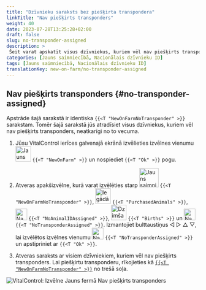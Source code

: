 ```yaml
---
title: "Dzīvnieku saraksts bez piešķirta transpondera"
linkTitle: "Nav piešķirts transponders"
weight: 40
date: 2023-07-28T13:25:28+02:00
draft: false
slug: no-transponder-assigned
description: >
 Šeit varat apskatīt visus dzīvniekus, kuriem vēl nav piešķirts transponders, un piešķirt tiem transponderu.
categories: [Jauns saimniecībā, Nacionālais dzīvnieku ID]
tags: [Jauns saimniecībā, Nacionālais dzīvnieku ID]
translationKey: new-on-farm/no-transponder-assigned
---
```

## Nav piešķirts transponders {#no-transponder-assigned}

Apstrāde šajā sarakstā ir identiska `{{<T "NewOnFarmNoTransponder" >}}` sarakstam. Tomēr šajā sarakstā jūs atradīsiet visus dzīvniekus, kuriem vēl nav piešķirts transponders, neatkarīgi no to vecuma.

1. Jūsu VitalControl ierīces galvenajā ekrānā izvēlieties izvēlnes vienumu <img src="/icons/main/new-on-farm.svg" width="40" align="bottom" alt="Jauns saimniecībā" /> `{{<T "NewOnFarm" >}}` un nospiediet `{{<T "Ok" >}}` pogu.

2. Atveras apakšizvēlne, kurā varat izvēlēties starp <img src="/icons/registration/new-on-farm-no-transponder.svg" width="50" align="bottom" alt="Jauns saimniecībā, nav transpondera" /> `{{<T "NewOnFarmNoTransponder" >}}`, <img src="/icons/main/new-on-farm.svg" width="40" align="bottom" alt="Iegādātie dzīvnieki" /> `{{<T "PurchasedAnimals" >}}`, <img src="/icons/registration/no-eartag-number.svg" width="30" align="bottom" alt="Nav nacionālā dzīvnieku ID" /> `{{<T "NoAnimalIDAssigned" >}}`, <img src="/icons/main/births.svg" width="40" align="bottom" alt="Dzimšanas" /> `{{<T "Births" >}}` un <img src="/icons/registration/no-transponder.svg" width="30" align="bottom" alt="Nav piešķirts transponders" /> `{{<T "NoTransponderAssigned" >}}`. Izmantojiet bulttaustiņus ◁ ▷ △ ▽, lai izvēlētos izvēlnes vienumu <img src="/icons/registration/no-transponder.svg" width="30" align="bottom" alt="Nav piešķirts transponders" /> `{{<T "NoTransponderAssigned" >}}` un apstipriniet ar `{{<T "Ok" >}}`.

3. Atveras saraksts ar visiem dzīvniekiem, kuriem vēl nav piešķirts transponders. Lai piešķirtu transponderu, rīkojieties kā [`{{<T "NewOnFarmNoTransponder" >}}`](../new-no-transponder/#new-on-farm-no-transponder) no trešā soļa.


![VitalControl: Izvēlne Jauns fermā Nav piešķirts transponders](../images/notransponder2.png "Nav piešķirts transponders")
